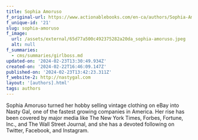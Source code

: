 ```yaml
---
title: Sophia Amoruso
f_original-url: https://www.actionablebooks.com/en-ca/authors/Sophia-Amoruso/
f_unique-id: '21'
slug: sophia-amoruso
f_image:
  url: /assets/external/65d77a500c492375282a20da_sophia-amoruso.jpeg
  alt: null
f_summaries:
  - cms/summaries/girlboss.md
updated-on: '2024-02-23T13:30:49.934Z'
created-on: '2024-02-22T16:46:09.147Z'
published-on: '2024-02-23T13:42:23.311Z'
f_website-2: http://nastygal.com
layout: '[authors].html'
tags: authors
---
```


Sophia Amoruso turned her hobby selling vintage clothing on eBay into Nasty Gal, one of the fastest growing companies in America. Her rise has been covered by major media like The New York Times, Forbes, Fortune, Inc., and The Wall Street Journal, and she has a devoted following on Twitter, Facebook, and Instagram.
